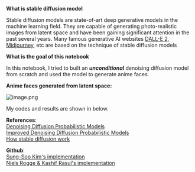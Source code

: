 **What is stable diffusion model**  

Stable diffusion models are state-of-art deep generative models in the machine learning field. They are capable of generating photo-realistic images from latent space and have been gaining significant attention in the past several years. Many famous generative AI websites [DALL-E 2](https://openai.com/dall-e-2), [Midjourney](https://www.midjourney.com/home/?callbackUrl=%2Fapp%2F), etc are based on the technique of stable diffusion models 


**What is the goal of this notebook**  
  
In this notebook, I tried to built an ***unconditional*** denoising diffusion model from scratch and used the model to generate anime faces.    


**Anime faces generated from latent space:**
  
![image.png](attachment:image.png)

  
My codes and results are shown in below. 
  

**References**:  
[Denoising Diffusion Probabilistic Models](https://arxiv.org/abs/2006.11239)  
[Improved Denoising Diffusion Probabilistic Models](https://arxiv.org/abs/2102.09672?ref=assemblyai.com)  
[How stable diffusion work](https://stable-diffusion-art.com/how-stable-diffusion-work/#:~:text=Stable%20Diffusion%20is%20a%20latent,why%20it's%20a%20lot%20faster)  

**Github**:  
[Sung-Soo Kim's implementation](https://colab.research.google.com/drive/1sjy9odlSSy0RBVgMTgP7s99NXsqglsUL?usp=sharing)  
[Niels Rogge & Kashif Rasul's implementation](https://colab.research.google.com/github/huggingface/notebooks/blob/main/examples/annotated_diffusion.ipynb#scrollTo=3a159023)
